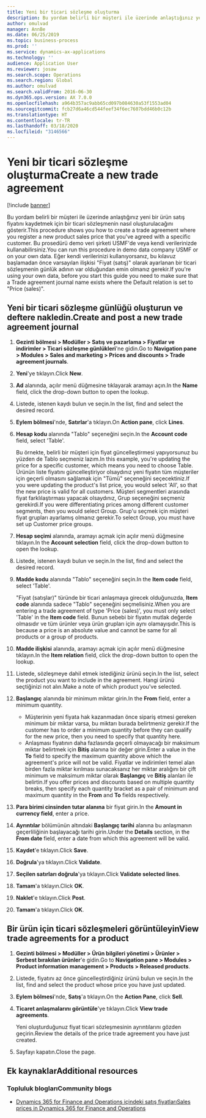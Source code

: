 ```yaml
---
title: Yeni bir ticari sözleşme oluşturma
description: Bu yordam belirli bir müşteri ile üzerinde anlaştığınız yeni bir ürün satış fiyatını kaydetmek için bir ticari sözleşmenin nasıl oluşturulacağını gösterir.
author: omulvad
manager: AnnBe
ms.date: 06/25/2019
ms.topic: business-process
ms.prod: ''
ms.service: dynamics-ax-applications
ms.technology: ''
audience: Application User
ms.reviewer: josaw
ms.search.scope: Operations
ms.search.region: Global
ms.author: omulvad
ms.search.validFrom: 2016-06-30
ms.dyn365.ops.version: AX 7.0.0
ms.openlocfilehash: a964b357ac9abb65cd097b084630a53f1553ad04
ms.sourcegitcommit: fcb27d6a46cd544feef34f6ec7607bdd46b0c12b
ms.translationtype: HT
ms.contentlocale: tr-TR
ms.lasthandoff: 03/18/2020
ms.locfileid: "3146566"
---
```

# <a name="create-a-new-trade-agreement"></a><span data-ttu-id="4d2dc-103">Yeni bir ticari sözleşme oluşturma</span><span class="sxs-lookup"><span data-stu-id="4d2dc-103">Create a new trade agreement</span></span>

[!include [banner](../../includes/banner.md)]

<span data-ttu-id="4d2dc-104">Bu yordam belirli bir müşteri ile üzerinde anlaştığınız yeni bir ürün satış fiyatını kaydetmek için bir ticari sözleşmenin nasıl oluşturulacağını gösterir.</span><span class="sxs-lookup"><span data-stu-id="4d2dc-104">This procedure shows you how to create a trade agreement where you register a new product sales price that you've agreed with a specific customer.</span></span> <span data-ttu-id="4d2dc-105">Bu prosedürü demo veri şirketi USMF'de veya kendi verilerinizde kullanabilirsiniz.</span><span class="sxs-lookup"><span data-stu-id="4d2dc-105">You can run this procedure in demo data company USMF or on your own data.</span></span> <span data-ttu-id="4d2dc-106">Eğer kendi verilerinizi kullanıyorsanız, bu kılavuz başlamadan önce varsayılan ilişkisi "Fiyat (satış)" olarak ayarlanan bir ticari sözleşmenin günlük adının var olduğundan emin olmanız gerekir.</span><span class="sxs-lookup"><span data-stu-id="4d2dc-106">If you're using your own data, before you start this guide you need to make sure that a Trade agreement journal name exists where the Default relation is set to "Price (sales)".</span></span>


## <a name="create-and-post-a-new-trade-agreement-journal"></a><span data-ttu-id="4d2dc-107">Yeni bir ticari sözleşme günlüğü oluşturun ve deftere nakledin.</span><span class="sxs-lookup"><span data-stu-id="4d2dc-107">Create and post a new trade agreement journal</span></span>
1. <span data-ttu-id="4d2dc-108">**Gezinti bölmesi > Modüller > Satış ve pazarlama > Fiyatlar ve indirimler > Ticari sözleşme günlükleri**'ne gidin.</span><span class="sxs-lookup"><span data-stu-id="4d2dc-108">Go to **Navigation pane > Modules > Sales and marketing > Prices and discounts > Trade agreement journals**.</span></span>
2. <span data-ttu-id="4d2dc-109">**Yeni**'ye tıklayın.</span><span class="sxs-lookup"><span data-stu-id="4d2dc-109">Click **New**.</span></span>
3. <span data-ttu-id="4d2dc-110">**Ad** alanında, açılır menü düğmesine tıklayarak aramayı açın.</span><span class="sxs-lookup"><span data-stu-id="4d2dc-110">In the **Name** field, click the drop-down button to open the lookup.</span></span>
4. <span data-ttu-id="4d2dc-111">Listede, istenen kaydı bulun ve seçin.</span><span class="sxs-lookup"><span data-stu-id="4d2dc-111">In the list, find and select the desired record.</span></span>
5. <span data-ttu-id="4d2dc-112">**Eylem bölmesi**'nde, **Satırlar**'a tıklayın.</span><span class="sxs-lookup"><span data-stu-id="4d2dc-112">On **Action pane**, click **Lines**.</span></span>
6. <span data-ttu-id="4d2dc-113">**Hesap kodu** alanında "Tablo" seçeneğini seçin.</span><span class="sxs-lookup"><span data-stu-id="4d2dc-113">In the **Account code** field, select 'Table'.</span></span>
    
    <span data-ttu-id="4d2dc-114">Bu örnekte, belirli bir müşteri için fiyat güncelleştirmesi yapıyorsunuz bu yüzden de Tablo seçmeniz lazım.</span><span class="sxs-lookup"><span data-stu-id="4d2dc-114">In this example, you're updating the price for a specific customer, which means you need to choose Table.</span></span> <span data-ttu-id="4d2dc-115">Ürünün liste fiyatını güncelleştiriyor olsaydınız yeni fiyatın tüm müşteriler için geçerli olmasını sağlamak için "Tümü" seçeneğini seçecektiniz.</span><span class="sxs-lookup"><span data-stu-id="4d2dc-115">If you were updating the product's list price, you would select 'All', so that the new price is valid for all customers.</span></span> <span data-ttu-id="4d2dc-116">Müşteri segmentleri arasında fiyat farklılaştırması yapacak olsaydınız, Grup seçeneğini seçmeniz gerekirdi.</span><span class="sxs-lookup"><span data-stu-id="4d2dc-116">If you were differentiating prices among different customer segments, then you would select Group.</span></span> <span data-ttu-id="4d2dc-117">Grup'u seçmek için müşteri fiyat grupları ayarlamış olmanız gerekir.</span><span class="sxs-lookup"><span data-stu-id="4d2dc-117">To select Group, you must have set up Customer price groups.</span></span>  

7. <span data-ttu-id="4d2dc-118">**Hesap seçimi** alanında, aramayı açmak için açılır menü düğmesine tıklayın.</span><span class="sxs-lookup"><span data-stu-id="4d2dc-118">In the **Account selection** field, click the drop-down button to open the lookup.</span></span>
8. <span data-ttu-id="4d2dc-119">Listede, istenen kaydı bulun ve seçin.</span><span class="sxs-lookup"><span data-stu-id="4d2dc-119">In the list, find and select the desired record.</span></span>
9. <span data-ttu-id="4d2dc-120">**Madde kodu** alanında "Tablo" seçeneğini seçin.</span><span class="sxs-lookup"><span data-stu-id="4d2dc-120">In the **Item code** field, select 'Table'.</span></span>
    
    <span data-ttu-id="4d2dc-121">"Fiyat (satışlar)" türünde bir ticari anlaşmaya girecek olduğunuzda, **Item code** alanında sadece "Tablo" seçeneğini seçmelisiniz.</span><span class="sxs-lookup"><span data-stu-id="4d2dc-121">When you are entering a trade agreement of type 'Price (sales)', you must only select 'Table' in the **Item code** field.</span></span> <span data-ttu-id="4d2dc-122">Bunun sebebi bir fiyatın mutlak değerde olmasıdır ve tüm ürünler veya ürün grupları için aynı olamayışıdır.</span><span class="sxs-lookup"><span data-stu-id="4d2dc-122">This is because a price is an absolute value and cannot be same for all products or a group of products.</span></span>
    
10. <span data-ttu-id="4d2dc-123">**Madde ilişkisi** alanında, aramayı açmak için açılır menü düğmesine tıklayın.</span><span class="sxs-lookup"><span data-stu-id="4d2dc-123">In the **Item relation** field, click the drop-down button to open the lookup.</span></span>
11. <span data-ttu-id="4d2dc-124">Listede, sözleşmeye dahil etmek istediğiniz ürünü seçin.</span><span class="sxs-lookup"><span data-stu-id="4d2dc-124">In the list, select the product you want to include in the agreement.</span></span> <span data-ttu-id="4d2dc-125">Hangi ürünü seçtiğinizi not alın.</span><span class="sxs-lookup"><span data-stu-id="4d2dc-125">Make a note of which product you've selected.</span></span>  
12. <span data-ttu-id="4d2dc-126">**Başlangıç** alanında bir minimum miktar girin.</span><span class="sxs-lookup"><span data-stu-id="4d2dc-126">In the **From** field, enter a minimum quantity.</span></span>
    - <span data-ttu-id="4d2dc-127">Müşterinin yeni fiyata hak kazanmadan önce sipariş etmesi gereken minimum bir miktar varsa, bu miktarı burada belirtmeniz gerekir.</span><span class="sxs-lookup"><span data-stu-id="4d2dc-127">If the customer has to order a minimum quantity before they can qualify for the new price, then you need to specify that quantity here.</span></span>  
    - <span data-ttu-id="4d2dc-128">Anlaşması fiyatının daha fazlasında geçerli olmayacağı bir maksimum miktar belirtmek için **Bitiş** alanına bir değer girin.</span><span class="sxs-lookup"><span data-stu-id="4d2dc-128">Enter a value in the **To** field to specify the maximum quantity above which the agreement's price will not be valid.</span></span> <span data-ttu-id="4d2dc-129">Fiyatlar ve indirimleri temel alan birden fazla miktar kırılması sunacaksanız her miktar aralığını bir çift minimum ve maksimum miktar olarak **Başlangıç** ve **Bitiş** alanları ile belirtin.</span><span class="sxs-lookup"><span data-stu-id="4d2dc-129">If you offer prices and discounts based on multiple quantity breaks, then specify each quantity bracket as a pair of minimum and maximum quantity in the **From** and **To** fields respectively.</span></span>
13. <span data-ttu-id="4d2dc-130">**Para birimi cinsinden tutar alanına** bir fiyat girin.</span><span class="sxs-lookup"><span data-stu-id="4d2dc-130">In the **Amount in currency field**, enter a price.</span></span>
14. <span data-ttu-id="4d2dc-131">**Ayrıntılar** bölümünün altındaki **Başlangıç tarihi** alanına bu anlaşmanın geçerliliğinin başlayacağı tarihi girin.</span><span class="sxs-lookup"><span data-stu-id="4d2dc-131">Under the **Details** section, in the **From date** field, enter a date from which this agreement will be valid.</span></span>
15. <span data-ttu-id="4d2dc-132">**Kaydet**'e tıklayın.</span><span class="sxs-lookup"><span data-stu-id="4d2dc-132">Click **Save**.</span></span>
16. <span data-ttu-id="4d2dc-133">**Doğrula**'ya tıklayın.</span><span class="sxs-lookup"><span data-stu-id="4d2dc-133">Click **Validate**.</span></span>
17. <span data-ttu-id="4d2dc-134">**Seçilen satırları doğrula**'ya tıklayın.</span><span class="sxs-lookup"><span data-stu-id="4d2dc-134">Click **Validate selected lines**.</span></span>
18. <span data-ttu-id="4d2dc-135">**Tamam**'a tıklayın.</span><span class="sxs-lookup"><span data-stu-id="4d2dc-135">Click **OK**.</span></span>
19. <span data-ttu-id="4d2dc-136">**Naklet**'e tıklayın.</span><span class="sxs-lookup"><span data-stu-id="4d2dc-136">Click **Post**.</span></span>
20. <span data-ttu-id="4d2dc-137">**Tamam**'a tıklayın.</span><span class="sxs-lookup"><span data-stu-id="4d2dc-137">Click **OK**.</span></span>

## <a name="view-trade-agreements-for-a-product"></a><span data-ttu-id="4d2dc-138">Bir ürün için ticari sözleşmeleri görüntüleyin</span><span class="sxs-lookup"><span data-stu-id="4d2dc-138">View trade agreements for a product</span></span>
1. <span data-ttu-id="4d2dc-139">**Gezinti bölmesi > Modüller > Ürün bilgileri yönetimi > Ürünler > Serbest bırakılan ürünler**'e gidin.</span><span class="sxs-lookup"><span data-stu-id="4d2dc-139">Go to **Navigation pane > Modules > Product information management > Products > Released products**.</span></span>
2. <span data-ttu-id="4d2dc-140">Listede, fiyatını az önce güncelleştirdiğiniz ürünü bulun ve seçin.</span><span class="sxs-lookup"><span data-stu-id="4d2dc-140">In the list, find and select the product whose price you have just updated.</span></span>
3. <span data-ttu-id="4d2dc-141">**Eylem bölmesi**'nde, **Satış**'a tıklayın.</span><span class="sxs-lookup"><span data-stu-id="4d2dc-141">On the **Action Pane**, click **Sell**.</span></span>
4. <span data-ttu-id="4d2dc-142">**Ticaret anlaşmalarını görüntüle**'ye tıklayın.</span><span class="sxs-lookup"><span data-stu-id="4d2dc-142">Click **View trade agreements**.</span></span>
    
    <span data-ttu-id="4d2dc-143">Yeni oluşturduğunuz fiyat ticari sözleşmesinin ayrıntılarını gözden geçirin.</span><span class="sxs-lookup"><span data-stu-id="4d2dc-143">Review the details of the price trade agreement you have just created.</span></span>    

5. <span data-ttu-id="4d2dc-144">Sayfayı kapatın.</span><span class="sxs-lookup"><span data-stu-id="4d2dc-144">Close the page.</span></span>

## <a name="additional-resources"></a><span data-ttu-id="4d2dc-145">Ek kaynaklar</span><span class="sxs-lookup"><span data-stu-id="4d2dc-145">Additional resources</span></span>
### <a name="community-blogs"></a><span data-ttu-id="4d2dc-146">Topluluk blogları</span><span class="sxs-lookup"><span data-stu-id="4d2dc-146">Community blogs</span></span>
- [<span data-ttu-id="4d2dc-147">Dynamics 365 for Finance and Operations içindeki satış fiyatları</span><span class="sxs-lookup"><span data-stu-id="4d2dc-147">Sales prices in Dynamics 365 for Finance and Operations</span></span>](https://financefunction.tech/2018/11/14/sales-prices-in-dynamics-365-for-finance-and-operations/#sales_price_in_trade_agreements)
